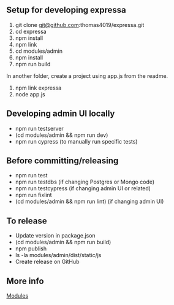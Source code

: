 ## Setup for developing expressa
1. git clone git@github.com:thomas4019/expressa.git
1. cd expressa
1. npm install
1. npm link
1. cd modules/admin
1. npm install
1. npm run build

In another folder, create a project using app.js from the readme.
1. npm link expressa
1. node app.js

## Developing admin UI locally
* npm run testserver
* (cd modules/admin && npm run dev)
* npm run cypress (to manually run specific tests)

## Before committing/releasing
* npm run test
* npm run testdbs (if changing Postgres or Mongo code)
* npm run testcypress (if changing admin UI or related)
* npm run fixlint
* (cd modules/admin && npm run lint) (if changing admin UI)

## To release
* Update version in package.json
* (cd modules/admin && npm run build)
* npm publish
* ls -la modules/admin/dist/static/js
* Create release on GitHub

## More info
[Modules](doc/modules.md)
